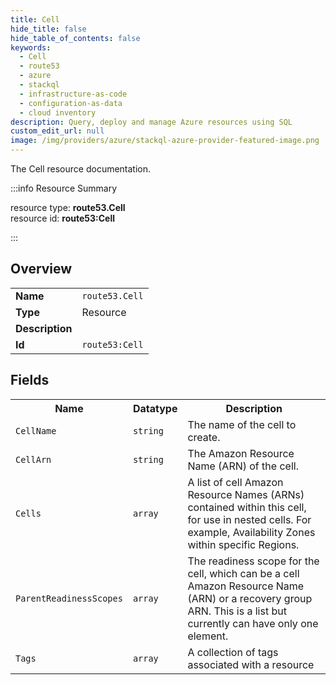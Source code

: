 ```yaml
---
title: Cell
hide_title: false
hide_table_of_contents: false
keywords:
  - Cell
  - route53
  - azure
  - stackql
  - infrastructure-as-code
  - configuration-as-data
  - cloud inventory
description: Query, deploy and manage Azure resources using SQL
custom_edit_url: null
image: /img/providers/azure/stackql-azure-provider-featured-image.png
---
```

The Cell resource documentation.

:::info Resource Summary

<div class="row">
<div class="providerDocColumn">
<span>resource type:&nbsp;<b>route53.Cell</b></span><br />
<span>resource id:&nbsp;<b>route53:Cell</b></span><br />
</div>
</div>

:::

## Overview
<table><tbody>
<tr><td><b>Name</b></td><td><code>route53.Cell</code></td></tr>
<tr><td><b>Type</b></td><td>Resource</td></tr>
<tr><td><b>Description</b></td><td></td></tr>
<tr><td><b>Id</b></td><td><code>route53:Cell</code></td></tr>
</tbody></table>

## Fields
<table><tbody>
<tr><th>Name</th><th>Datatype</th><th>Description</th></tr>
<tr><td><code>CellName</code></td><td><code>string</code></td><td>The name of the cell to create.</td></tr><tr><td><code>CellArn</code></td><td><code>string</code></td><td>The Amazon Resource Name (ARN) of the cell.</td></tr><tr><td><code>Cells</code></td><td><code>array</code></td><td>A list of cell Amazon Resource Names (ARNs) contained within this cell, for use in nested cells. For example, Availability Zones within specific Regions.</td></tr><tr><td><code>ParentReadinessScopes</code></td><td><code>array</code></td><td>The readiness scope for the cell, which can be a cell Amazon Resource Name (ARN) or a recovery group ARN. This is a list but currently can have only one element.</td></tr><tr><td><code>Tags</code></td><td><code>array</code></td><td>A collection of tags associated with a resource</td></tr>
</tbody></table>